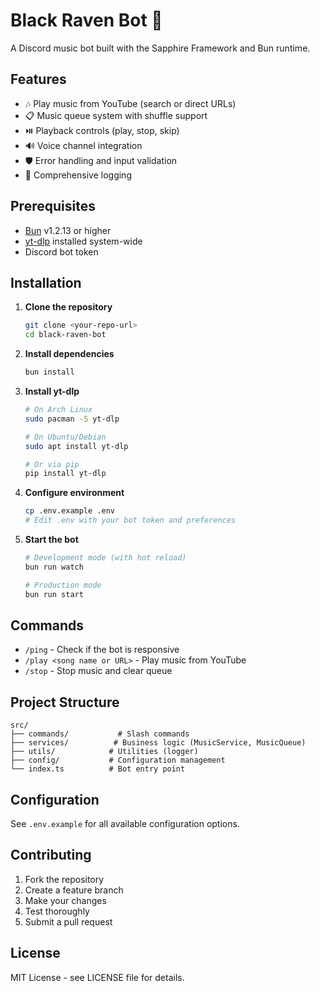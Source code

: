 # Black Raven Bot 🎵

A Discord music bot built with the Sapphire Framework and Bun runtime.

## Features

- 🎶 Play music from YouTube (search or direct URLs)
- 📋 Music queue system with shuffle support
- ⏯️ Playback controls (play, stop, skip)
- 🔊 Voice channel integration
- 🛡️ Error handling and input validation
- 📝 Comprehensive logging

## Prerequisites

- [Bun](https://bun.sh) v1.2.13 or higher
- [yt-dlp](https://github.com/yt-dlp/yt-dlp) installed system-wide
- Discord bot token

## Installation

1. **Clone the repository**

   ```bash
   git clone <your-repo-url>
   cd black-raven-bot
   ```

2. **Install dependencies**

   ```bash
   bun install
   ```

3. **Install yt-dlp**

   ```bash
   # On Arch Linux
   sudo pacman -S yt-dlp

   # On Ubuntu/Debian
   sudo apt install yt-dlp

   # Or via pip
   pip install yt-dlp
   ```

4. **Configure environment**

   ```bash
   cp .env.example .env
   # Edit .env with your bot token and preferences
   ```

5. **Start the bot**

   ```bash
   # Development mode (with hot reload)
   bun run watch

   # Production mode
   bun run start
   ```

## Commands

- `/ping` - Check if the bot is responsive
- `/play <song name or URL>` - Play music from YouTube
- `/stop` - Stop music and clear queue

## Project Structure

```
src/
├── commands/           # Slash commands
├── services/          # Business logic (MusicService, MusicQueue)
├── utils/            # Utilities (logger)
├── config/           # Configuration management
└── index.ts          # Bot entry point
```

## Configuration

See `.env.example` for all available configuration options.

## Contributing

1. Fork the repository
2. Create a feature branch
3. Make your changes
4. Test thoroughly
5. Submit a pull request

## License

MIT License - see LICENSE file for details.

